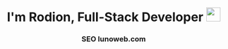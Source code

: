 <h1 align="center">I'm Rodion, Full-Stack Developer
<img src="https://github.com/blackcater/blackcater/raw/main/images/Hi.gif" height="32"/></h1>
<h3 align="center">SEO lunoweb.com</h3>
